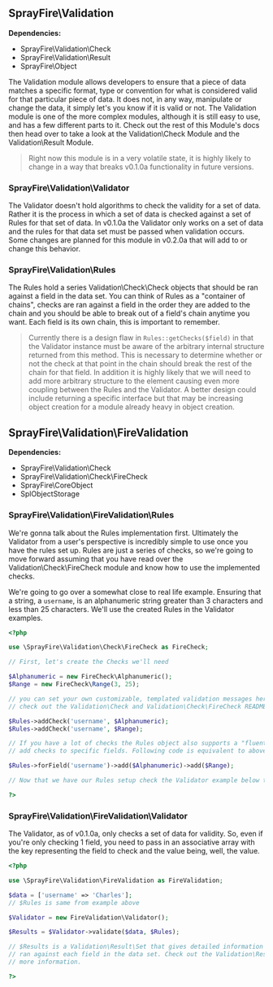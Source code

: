 ## SprayFire\Validation

**Dependencies:**

- SprayFire\Validation\Check
- SprayFire\Validation\Result
- SprayFire\Object

The Validation module allows developers to ensure that a piece of data matches a specific format, type or convention for what is considered valid for that particular piece of data. It does not, in any way, manipulate or change the data, it simply let's you know if it is valid or not. The Validation module is one of the more complex modules, although it is still easy to use, and has a few different parts to it. Check out the rest of this Module's docs then head over to take a look at the Validation\Check Module and the Validation\Result Module.

> Right now this module is in a very volatile state, it is highly likely to change in a way that breaks v0.1.0a functionality in future versions.

### SprayFire\Validation\Validator

The Validator doesn't hold algorithms to check the validity for a set of data. Rather it is the process in which a set of data is checked against a set of Rules for that set of data. In v0.1.0a the Validator only works on a set of data and the rules for that data set must be passed when validation occurs. Some changes are planned for this module in v0.2.0a that will add to or change this behavior.

### SprayFire\Validation\Rules

The Rules hold a series Validation\Check\Check objects that should be ran against a field in the data set. You can think of Rules as a "container of chains", checks are ran against a field in the order they are added to the chain and you should be able to break out of a field's chain anytime you want. Each field is its own chain, this is important to remember.

> Currently there is a design flaw in `Rules::getChecks($field)` in that the Validator instance must be aware of the arbitrary internal structure returned from this method. This is necessary to determine whether or not the check at that point in the chain should break the rest of the chain for that field. In addition it is highly likely that we will need to add more arbitrary structure to the element causing even more coupling between the Rules and the Validator. A better design could include returning a specific interface but that may be increasing object creation for a module already heavy in object creation.

## SprayFire\Validation\FireValidation

**Dependencies:**

- SprayFire\Validation\Check
- SprayFire\Validation\Check\FireCheck
- SprayFire\CoreObject
- SplObjectStorage

### SprayFire\Validation\FireValidation\Rules

We're gonna talk about the Rules implementation first. Ultimately the Validator from a user's perspective is incredibly simple to use once you have the rules set up. Rules are just a series of checks, so we're going to move forward assuming that you have read over the Validation\Check\FireCheck module and know how to use the implemented checks.

We're going to go over a somewhat close to real life example. Ensuring that a string, a `username`, is an alphanumeric string greater than 3 characters and less than 25 characters. We'll use the created Rules in the Validator examples.

```php
<?php

use \SprayFire\Validation\Check\FireCheck as FireCheck;

// First, let's create the Checks we'll need

$Alphanumeric = new FireCheck\Alphanumeric();
$Range = new FireCheck\Range(3, 25);

// you can set your own customizable, templated validation messages here if you wanted
// check out the Validation\Check and Validation\Check\FireCheck README docs for more info

$Rules->addCheck('username', $Alphanumeric);
$Rules->addCheck('username', $Range);

// If you have a lot of checks the Rules object also supports a "fluent" API to
// add checks to specific fields. Following code is equivalent to above

$Rules->forField('username')->add($Alphanumeric)->add($Range);

// Now that we have our Rules setup check the Validator example below to see them get used

?>
```

### SprayFire\Validation\FireValidation\Validator

The Validator, as of v0.1.0a, only checks a set of data for validity. So, even if you're only checking 1 field, you need to pass in an associative array with the key representing the field to check and the value being, well, the value.

```php
<?php

use \SprayFire\Validation\FireValidation as FireValidation;

$data = ['username' => 'Charles'];
// $Rules is same from example above

$Validator = new FireValidation\Validator();

$Results = $Validator->validate($data, $Rules);

// $Results is a Validation\Result\Set that gives detailed information on each check
// ran against each field in the data set. Check out the Validation\Result module for
// more information.

?>
```